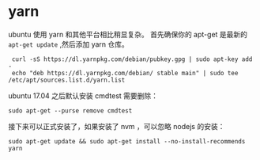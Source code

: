 # yarn
ubuntu 使用 yarn 和其他平台相比稍显复杂。
首先确保你的 apt-get 是最新的`apt-get update` ,然后添加 yarn 仓库。
```
 curl -sS https://dl.yarnpkg.com/debian/pubkey.gpg | sudo apt-key add -
 echo "deb https://dl.yarnpkg.com/debian/ stable main" | sudo tee /etc/apt/sources.list.d/yarn.list

```
ubuntu 17.04 之后默认安装 cmdtest 需要删除：
```
sudo apt-get --purse remove cmdtest
```
接下来可以正式安装了，如果安装了 nvm ，可以忽略 nodejs 的安装：
```
sudo apt-get update && sudo apt-get install --no-install-recommends yarn
```
